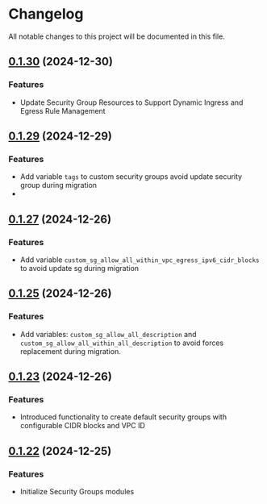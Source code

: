 # Changelog

All notable changes to this project will be documented in this file.
## [0.1.30]() (2024-12-30)
### Features
* Update Security Group Resources to Support Dynamic Ingress and Egress Rule Management

## [0.1.29]() (2024-12-29)
### Features
* Add variable `tags` to custom security groups avoid update security group during migration
* 
## [0.1.27]() (2024-12-26)
### Features
* Add variable `custom_sg_allow_all_within_vpc_egress_ipv6_cidr_blocks` to avoid update sg during migration

## [0.1.25]() (2024-12-26)
### Features
* Add variables: `custom_sg_allow_all_description` and `custom_sg_allow_all_within_all_description` to avoid forces replacement during migration.

## [0.1.23]() (2024-12-26)
### Features
* Introduced functionality to create default security groups with configurable CIDR blocks and VPC ID

## [0.1.22]() (2024-12-25)
### Features
* Initialize Security Groups modules
